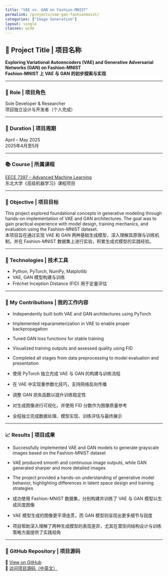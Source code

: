 ```yaml
---
title: "VAE vs. GAN on Fashion-MNIST"
permalink: /projects/vae-gan-fashionmnist/
categories: ["Image Generation"]
layout: single
classes: wide
---
```


## 🧠 Project Title | 项目名称  
**Exploring Variational Autoencoders (VAE) and Generative Adversarial Networks (GAN) on Fashion-MNIST**  
**Fashion-MNIST 上 VAE 与 GAN 的初步探索与实现**

---

### 👤 Role | 项目角色  
Sole Developer & Researcher  
项目独立设计与开发者（个人完成）

---

### 📆 Duration | 项目周期  
April – May 2025  
2025年4月至5月

---

### 📚 Course | 所属课程  
[EECE 7397 – Advanced Machine Learning](/courses/spring-2025/)  
东北大学《高级机器学习》课程项目

---

### 🎯 Objective | 项目目标  
This project explored foundational concepts in generative modeling through hands-on implementation of VAE and GAN architectures. The goal was to gain practical experience with model design, training mechanics, and evaluation using the Fashion-MNIST dataset.  
本项目旨在通过实现 VAE 和 GAN 两种基础生成模型，深入理解其原理与训练机制，并在 Fashion-MNIST 数据集上进行实验，积累生成式模型的实践经验。

---

### 🔧 Technologies | 技术工具  
- Python, PyTorch, NumPy, Matplotlib  
- VAE, GAN 模型构建与训练  
- Fréchet Inception Distance (FID) 用于定量评估  

---

### 🧠 My Contributions | 我的工作内容  
- Independently built both VAE and GAN architectures using PyTorch  
- Implemented reparameterization in VAE to enable proper backpropagation  
- Tuned GAN loss functions for stable training  
- Visualized training outputs and assessed quality using FID  
- Completed all stages from data preprocessing to model evaluation and presentation  

- 使用 PyTorch 独立完成 VAE 与 GAN 的构建与训练流程  
- 在 VAE 中实现重参数化技巧，支持网络反向传播  
- 调整 GAN 损失函数以提升训练稳定性  
- 对生成图像进行可视化，并使用 FID 分数作为图像质量参考  
- 全程独立完成数据处理、模型实现、训练评估与最终展示

---

### 📈 Results | 项目成果  
- Successfully implemented VAE and GAN models to generate grayscale images based on the Fashion-MNIST dataset  
- VAE produced smooth and continuous image outputs, while GAN generated sharper and more detailed images  
- The project provided a hands-on understanding of generative model behavior, highlighting differences in latent space design and training strategies  

- 成功使用 Fashion-MNIST 数据集，分别构建并训练了 VAE 与 GAN 模型以生成灰度图像  
- VAE 模型生成的图像更平滑连贯，而 GAN 模型则呈现出更多细节与锐度  
- 项目帮助深入理解了两种生成模型的表现差异，尤其在潜空间结构设计与训练策略方面提供了实践视角

---

### 🔗 GitHub Repository | 项目源码  
📁 [View on GitHub](https://github.com/kermit0125/Computer-Vision-based-Game-Development)  
📁 [访问项目源码（中英文）](https://github.com/kermit0125/Computer-Vision-based-Game-Development)


